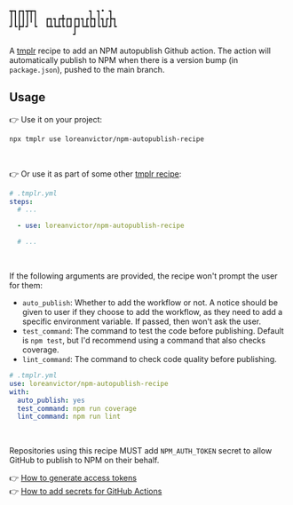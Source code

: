 ```
┳┓┏┓┳┳┓             ┓ ┓• ┓ 
┃┃┃┃┃┃┃  ┏┓┓┏╋┏┓┏┓┓┏┣┓┃┓┏┣┓
┛┗┣┛┛ ┗  ┗┻┗┻┗┗┛┣┛┗┻┗┛┗┗┛┛┗
                ┛          
```
A [tmplr](https://github.com/loreanvictor/tmplr) recipe to add an NPM autopublish Github action. The action will automatically publish to NPM when there is a version bump (in `package.json`), pushed to the main branch.

## Usage

👉 Use it on your project:

```bash
npx tmplr use loreanvictor/npm-autopublish-recipe
```

<br>

👉 Or use it as part of some other [tmplr recipe](https://github.com/loreanvictor/tmplr):

```yml
# .tmplr.yml
steps:
  # ...

  - use: loreanvictor/npm-autopublish-recipe

  # ...
```

<br>

If the following arguments are provided, the recipe won't prompt the user for them:

- `auto_publish`: Whether to add the workflow or not. A notice should be given to user if they choose to add the workflow, as they need to add a specific environment variable. If passed, then won't ask the user.
- `test_command`: The command to test the code before publishing. Default is `npm test`, but I'd recommend using a command that also checks coverage.
- `lint_command`: The command to check code quality before publishing.

```yml
# .tmplr.yml
use: loreanvictor/npm-autopublish-recipe
with:
  auto_publish: yes
  test_command: npm run coverage
  lint_command: npm run lint
```

<br>

Repositories using this recipe MUST add `NPM_AUTH_TOKEN` secret to allow GitHub to publish to NPM on their behalf.

👉 [How to generate access tokens](https://docs.npmjs.com/creating-and-viewing-access-tokens) \
👉 [How to add secrets for GitHub Actions](https://docs.github.com/en/actions/security-guides/encrypted-secrets)

<br><br>

